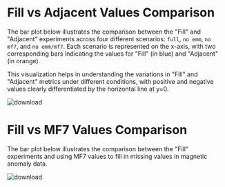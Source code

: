 # Fill vs Adjacent Values Comparison

The bar plot below illustrates the comparison between the "Fill" and "Adjacent" experiments across four different scenarios: `full`, `no emm`, `no mf7`, and `no emm/mf7`. Each scenario is represented on the x-axis, with two corresponding bars indicating the values for "Fill" (in blue) and "Adjacent" (in orange).

This visualization helps in understanding the variations in "Fill" and "Adjacent" metrics under different conditions, with positive and negative values clearly differentiated by the horizontal line at y=0.


![download](https://github.com/user-attachments/assets/e617a21e-3949-4f36-b500-ac36e13e042d)


# Fill vs MF7 Values Comparison 

The bar plot below illustrates the comparison between the "Fill" experiments and using MF7 values to fill in missing values in magnetic anomaly data.

![download](https://github.com/user-attachments/assets/68a3461a-178f-43b3-bdb3-f4351ea32433)
